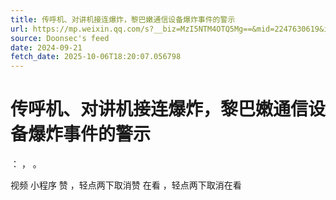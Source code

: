```yaml
---
title: 传呼机、对讲机接连爆炸，黎巴嫩通信设备爆炸事件的警示
url: https://mp.weixin.qq.com/s?__biz=MzI5NTM4OTQ5Mg==&mid=2247630619&idx=3&sn=324a112d2c61dd6a8130d99813172dd9
source: Doonsec's feed
date: 2024-09-21
fetch_date: 2025-10-06T18:20:07.056798
---
```


# 传呼机、对讲机接连爆炸，黎巴嫩通信设备爆炸事件的警示

：
，
。

视频
小程序
赞
，轻点两下取消赞
在看
，轻点两下取消在看